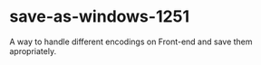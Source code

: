 # save-as-windows-1251

A way to handle different encodings on Front-end and save them apropriately.
